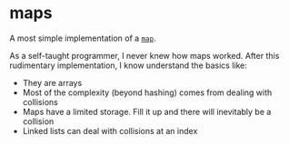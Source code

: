 # maps
A most simple implementation of a [`map`](https://en.wikipedia.org/wiki/Hash_table).

As a self-taught programmer, I never knew how maps worked. After this rudimentary implementation, I know understand the basics like:
- They are arrays
- Most of the complexity (beyond hashing) comes from dealing with collisions
- Maps have a limited storage. Fill it up and there will inevitably be a collision
- Linked lists can deal with collisions at an index
